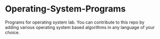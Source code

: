 # Operating-System-Programs
Programs for operating system lab.
You can contribute to this repo by adding various operating system based algorithms in any language of your choice.
